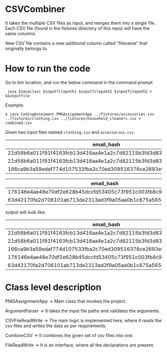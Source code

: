 # CSVCombiner

It takes the multiple CSV files as input, and merges them into a single file. Each CSV file (found in the fixtures directory of this repo) will have the same columns. 

New CSV file contains a new additional column called "filename" that originally belongs to.

# How to run the code

Go to bin location, and run the below command in the command prompt

```
 java $Javaclass $inputfilepath1 $inputfilepath2 $inputfilepath2 > $outputfile
```
Example:
```
$ java CodingAssesment.PMGAssignmentApp ../fixtures/accessories.csv ../fixtures/clothing.csv ../fixtures/household_cleaners.csv > combined.csv
```

Given two input files named `clothing.csv` and `accessories.csv`.

|email_hash|category|
|----------|--------|
|21d56b6a011f91f4163fcb13d416aa4e1a2c7d82115b3fd3d831241fd63|Shirts|
|21d56b6a011f91f4163fcb13d416aa4e1a2c7d82115b3fd3d831241fd63|Pants|
|166ca9b3a59edaf774d107533fba2c70ed309516376ce2693e92c777dd971c4b|Cardigans|

|email_hash|category|
|----------|--------|
|176146e4ae48e70df2e628b45dccfd53405c73f951c003fb8c9c09b3207e7aab|Wallets|
|63d42170fa2d706101ab713de2313ad3f9a05aa0b1c875a56545cfd69f7101fe|Purses|

output will look like:

|email_hash|category|filename|
|----------|--------|--------|
|21d56b6a011f91f4163fcb13d416aa4e1a2c7d82115b3fd3d831241fd63|Shirts|clothing.csv|
|21d56b6a011f91f4163fcb13d416aa4e1a2c7d82115b3fd3d831241fd63|Pants|clothing.csv|
|166ca9b3a59edaf774d107533fba2c70ed309516376ce2693e92c777dd971c4b|Cardigans|clothing.csv|
|176146e4ae48e70df2e628b45dccfd53405c73f951c003fb8c9c09b3207e7aab|Wallets|accessories.csv|
|63d42170fa2d706101ab713de2313ad3f9a05aa0b1c875a56545cfd69f7101fe|Purses|accessories.csv|


# Class level description

PMGAssignmentApp -> Main class that invokes the project.

ArgumentParser -> It takes the input file paths and validates the arguments.

CSVFileReadWrite -> The main logic is implemented here, where it reads the csv files and writes the data as per requirements.

CombineCSV -> It combines the given set of csv files into one.

FileReadWrite -> It is an interface, where all the declarations are present.
